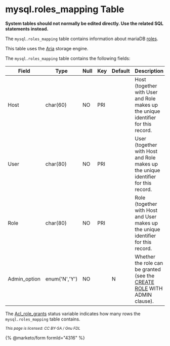 # mysql.roles\_mapping Table

**System tables should not normally be edited directly. Use the related SQL statements instead.**

The `mysql.roles_mapping` table contains information about mariaDB [roles](../../../../../security/user-account-management/roles/).

This table uses the [Aria](../../../../../server-usage/storage-engines/aria/) storage engine.

The `mysql.roles_mapping` table contains the following fields:

| Field         | Type          | Null | Key | Default | Description                                                                                                                           |
| ------------- | ------------- | ---- | --- | ------- | ------------------------------------------------------------------------------------------------------------------------------------- |
| Host          | char(60)      | NO   | PRI |         | Host (together with User and Role makes up the unique identifier for this record.                                                     |
| User          | char(80)      | NO   | PRI |         | User (together with Host and Role makes up the unique identifier for this record.                                                     |
| Role          | char(80)      | NO   | PRI |         | Role (together with Host and User makes up the unique identifier for this record.                                                     |
| Admin\_option | enum('N','Y') | NO   |     | N       | Whether the role can be granted (see the [CREATE ROLE](../../../account-management-sql-statements/create-role.md) WITH ADMIN clause). |

The [Acl\_role\_grants](../../../../../ha-and-performance/optimization-and-tuning/system-variables/server-status-variables.md#acl_role_grants) status variable indicates how many rows the `mysql.roles_mapping` table contains.

<sub>_This page is licensed: CC BY-SA / Gnu FDL_</sub>

{% @marketo/form formId="4316" %}
